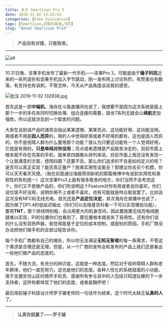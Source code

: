 ```yaml
---
title: 关于 Smartisan Pro 3
date: 2019-11-02 13:22:53
categories: [Fake Evaluation]
tags: [Smartisan,对错与取舍,TNT]
slug: "About Smartisan Pro3"
---
```


> **产品没有对错，只是取舍。**

<!--more-->

---

![alt](https://i.loli.net/2019/11/04/yGpnEX2ikPDoeWl.jpg "来自Unsplash-Andrew Guan")

---

10.31日晚，坚果手机发布了最新一代手机——坚果Pro 3，可能是由于**锤子科技**近来的一系列波折和坚果手机加入字节跳动，刚一发布网上讨论热烈，有赞美也有数落，有支持也有讽刺，不管怎样，今天从产品角度谈谈我的感受。

![批注 2019-11-02 132838.jpg](https://i.loli.net/2019/11/02/JFzXW7yR4asSAEj.jpg)

首先这是一部**中端机**，海舟在斗鱼直播间也说了，我想要不是因为这次系统层面上那个一步的多任务同时切换处理、组合连接的需要，骁龙7系列无疑会让**续航**更加强势。所以这就涉及到一个取舍的问题。

大家在谈到该产品时通常会指出某某遗憾、某某亮点、这功能好用、这功能没用。用或者不用是**因人而异**的，用的人中觉得好用或者不好用的都有，这也是因人而异的，你不是视障人群为什么要用那个功能？我认为只要这功能有一个人觉得好用，它就是有用的，**只是单纯对你没用**；亮点或者遗憾是产品取舍决定的，目前市面上根本就不存在完美的手机，就单拿四摄像头排列来说，目前市面上我还没有发现一个让我满意的方案，想用四摄？还要不丑，那么你们追求的不丑是如何定义的呢？是否可以真正实现？能否真正量产？脱离实用性谈美丑？那建议你去买个机模，你可以天天看天天摸。（我在前面通过海报预测新机的那篇微博中有说到实用性和美观性的有机统一）这次坚果Pro3上面有很多取舍的地方，你们当然不会考虑这个，你们又不是做产品的，你们吹说明这个Feature对你有用或者说你喜欢，你们说垃圾不好没用，说明你用不上或者不喜欢，也有可能就是哗众取宠罢了。比如说这次没有NFC和无线充电，首先还是**产品定位决定**，其次海舟在直播中也说了，因为做了DP1.4的低延迟输出（你们可以去维基百科看一下可以实现哪些功能），要用**TNT**，那个排线特别粗，会占用更大的机身空间，因此要放置无线充电线圈就难以实现，R1的位置你们也看到了，那位置根本就丧失了易用性。还有你们说的什么没有双扬声器，我觉得是基于定位的成本控制，或是别的原因。手机厂商没办法把他们做手机的全部过程告诉你。

每个手机厂商都有自己的难处，所以你无法满足**无知无智者**的每一条需求，不管这个需求是合理还是无理。但是，从一个厂商的发布会和发布的产品上我们还是看出一些他们做产品的态度的。

首先，不随大流，有充分的辨识度，这就是一种态度。然后对于视听障碍人群和老年群体，他们一直在努力，这也是他们的态度。各种人性化的系统层面的小功能、用于支援贫穷山区的情怀手机壳、感谢所有参与其中的人包括只知道玩梗的下一步支持者，这所有都体现了他们的态度，或者是胸怀吧！

最后用前锤子科技设计师罗子雄老师的一句话作为结束，这个时代太缺乏**认真的人**了。

---

> **认真你就赢了——罗子雄**